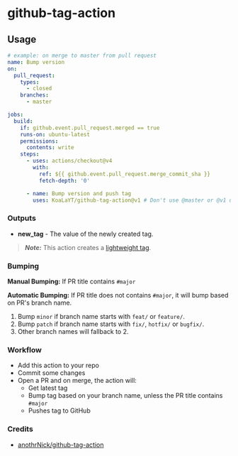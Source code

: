 # github-tag-action

## Usage

```yaml
# example: on merge to master from pull request
name: Bump version
on:
  pull_request:
    types:
      - closed
    branches:
      - master

jobs:
  build:
    if: github.event.pull_request.merged == true
    runs-on: ubuntu-latest
    permissions:
      contents: write
    steps:
      - uses: actions/checkout@v4
        with:
          ref: ${{ github.event.pull_request.merge_commit_sha }}
          fetch-depth: '0'

      - name: Bump version and push tag
        uses: KoaLaYT/github-tag-action@v1 # Don't use @master or @v1 unless you're happy to test the latest version
```

### Outputs

- **new_tag** - The value of the newly created tag.

> **_Note:_** This action creates a
> [lightweight tag](https://developer.github.com/v3/git/refs/#create-a-reference).

### Bumping

**Manual Bumping:** If PR title contains `#major`

**Automatic Bumping:** If PR title does not contains `#major`, it will bump
based on PR's branch name.

1. Bump `minor` if branch name starts with `feat/` or `feature/`.
2. Bump `patch` if branch name starts with `fix/`, `hotfix/` or `bugfix/`.
3. Other branch names will fallback to 2.

### Workflow

- Add this action to your repo
- Commit some changes
- Open a PR and on merge, the action will:
  - Get latest tag
  - Bump tag based on your branch name, unless the PR title contains `#major`
  - Pushes tag to GitHub

### Credits

- [anothrNick/github-tag-action](https://github.com/anothrNick/github-tag-action)
